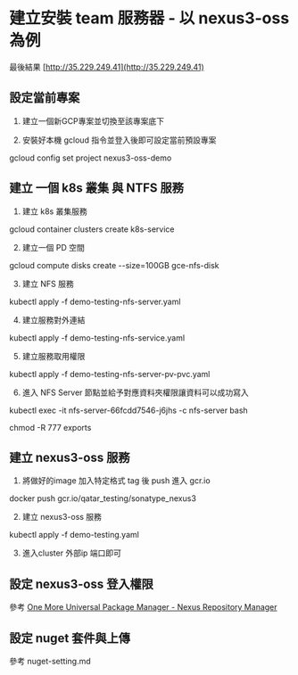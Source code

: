 # 建立安裝 team 服務器 - 以 nexus3-oss 為例 #

最後結果 [http://35.229.249.41](http://35.229.249.41)

## 設定當前專案 ##

1. 建立一個新GCP專案並切換至該專案底下

2. 安裝好本機 gcloud 指令並登入後即可設定當前預設專案

  gcloud config set project nexus3-oss-demo

## 建立 一個 k8s 叢集 與 NTFS 服務 ##

1. 建立 k8s 叢集服務

  gcloud container clusters create k8s-service

2. 建立一個 PD 空間
  
  gcloud compute disks create --size=100GB gce-nfs-disk

3. 建立 NFS 服務

  kubectl apply -f demo-testing-nfs-server.yaml

4. 建立服務對外連結

  kubectl apply -f demo-testing-nfs-service.yaml

5. 建立服務取用權限
  
  kubectl apply -f demo-testing-nfs-server-pv-pvc.yaml

6. 進入 NFS Server 節點並給予對應資料夾權限讓資料可以成功寫入
  
  kubectl exec -it nfs-server-66fcdd7546-j6jhs -c nfs-server bash
  
  chmod -R 777 exports

## 建立 nexus3-oss 服務 ##

1. 將做好的image 加入特定格式 tag 後 push 進入 gcr.io

  docker push gcr.io/qatar_testing/sonatype_nexus3

2. 建立 nexus3-oss 服務

  kubectl apply -f demo-testing.yaml

3. 進入cluster 外部ip 端口即可

## 設定 nexus3-oss 登入權限 ##

參考 [One More Universal Package Manager - Nexus Repository Manager](https://blackie1019.github.io/tags/Nexus-Repository-Manager/)

## 設定 nuget 套件與上傳 ##

參考 nuget-setting.md